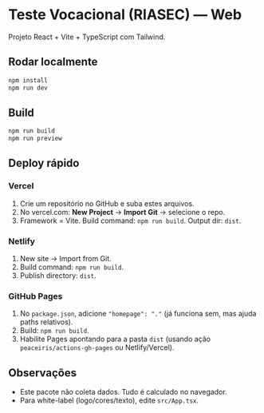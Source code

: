 # Teste Vocacional (RIASEC) — Web
Projeto React + Vite + TypeScript com Tailwind.

## Rodar localmente
```bash
npm install
npm run dev
```

## Build
```bash
npm run build
npm run preview
```

## Deploy rápido
### Vercel
1. Crie um repositório no GitHub e suba estes arquivos.
2. No vercel.com: **New Project** → **Import Git** → selecione o repo.
3. Framework = Vite. Build command: `npm run build`. Output dir: `dist`.

### Netlify
1. New site → Import from Git.
2. Build command: `npm run build`.
3. Publish directory: `dist`.

### GitHub Pages
1. No `package.json`, adicione `"homepage": "."` (já funciona sem, mas ajuda paths relativos).
2. Build: `npm run build`.
3. Habilite Pages apontando para a pasta `dist` (usando ação `peaceiris/actions-gh-pages` ou Netlify/Vercel).

## Observações
- Este pacote não coleta dados. Tudo é calculado no navegador.
- Para white-label (logo/cores/texto), edite `src/App.tsx`.
